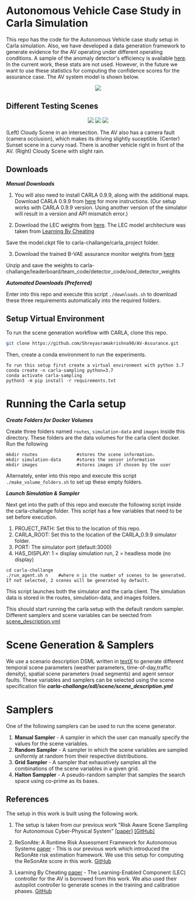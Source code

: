 # Autonomous Vehicle Case Study in Carla Simulation

This repo has the code for the Autonomous Vehicle case study setup in Carla simulation. Also, we have developed a data generation framework to generate evidence for the AV operating under different operating conditions. A sample of the anomaly detector's efficiency is available [here](https://github.com/Shreyasramakrishna90/AV-Carla-Setup/blob/main/sample-evidence/detector_efficiency.csv). In the current work, these stats are not used. However, in the future we want to use these statistics for computing the confidence scores for the assurance case. The AV system model is shown below.

<p align="center">
  <img src="https://github.com/Shreyasramakrishna90/AV-Assurance/blob/main/images/sys-model.png" />
</p>

## Different Testing Scenes 

<p align="center">
  <img src="https://github.com/Shreyasramakrishna90/AV-Assurance/blob/main/images/cloudy.gif" />
  <img src="https://github.com/Shreyasramakrishna90/AV-Assurance/blob/main/images/evening.gif" />
  <img src="https://github.com/Shreyasramakrishna90/AV-Assurance/blob/main/images/cloudy-rainy.gif" />
</p>

(Left) Cloudy Scene in an intersection. The AV also has a camera fault (camera occlusion), which makes its driving slightly suceptible. (Center) Sunset scene in a curvy road. There is another vehicle right in front of the AV. (Right) Cloudy Scene with slight rain.  

## Downloads

***Manual Downloads***

1. You will also need to install CARLA 0.9.9, along with the additional maps.
Download CARLA 0.9.9 from [here](https://github.com/carla-simulator/carla/releases/tag/0.9.9) for more instructions. (Our setup works with CARLA 0.9.9 version. Using another version of the simulator will result in a version and API mismatch error.)

2. Download the LEC weights from [here](https://vanderbilt365-my.sharepoint.com/:u:/g/personal/shreyas_ramakrishna_vanderbilt_edu/Eaq1ptU-YJJPrqmEYUK_dx8Bad2KqhVQZJkKwngWnuMWRA?e=U3dtyf). The LEC model architecture was taken from [Learning By Cheating](https://github.com/bradyz/2020_CARLA_challenge)

Save the model.ckpt file to carla-challange/carla_project folder. 

3. Download the trained B-VAE assurance monitor weights from [here](https://vanderbilt365-my.sharepoint.com/:u:/g/personal/shreyas_ramakrishna_vanderbilt_edu/EbB6W8s1XgFJg0Uv762w3v0BuAi7pOrYPZOnbmhHBlEKVQ?e=bOy4Rm)

Unzip and save the weights to carla-challange/leaderboard/team_code/detector_code/ood_detector_weights

***Automated Downloads (Preferred)***

Enter into this repo and execute this script ```./downloads.sh``` to download these three requirements automatically into the required folders.

## Setup Virtual Environment

To run the scene generation workflow with CARLA, clone this repo.

```bash
git clone https://github.com/Shreyasramakrishna90/AV-Assurance.git
```
Then, create a conda environment to run the experiments. 

```
To run this setup first create a virtual environment with python 3.7
conda create -n carla-sampling python=3.7
conda activate carla-sampling
python3 -m pip install -r requirements.txt
```

# Running the Carla setup 

***Create Folders for Docker Volumes***

Create three folders named ```routes```, ```simulation-data``` and ```images``` inside this directory. These folders are the data volumes for the carla client docker. Run the following

```
mkdir routes               #stores the scene information.
mkdir simulation-data      #stores the sensor information
mkdir images               #stores images if chosen by the user
```
Alternately, enter into this repo and execute this script ```./make_volume_folders.sh``` to set up these empty folders.

***Launch Simulation & Sampler***

Next get into the path of this repo and execute the following script inside the carla-challange folder. This script has a few variables that need to be set before execution. 

1. PROJECT_PATH: Set this to the location of this repo.
1. CARLA_ROOT: Set this to the location of the CARLA_0.9.9 simulator folder. 
2. PORT: The simulator port (default:3000)
3. HAS_DISPLAY: 1 = display simulation run, 2 = headless mode (no display)

```
cd carla-challange
./run_agent.sh n    #where n is the number of scenes to be generated. If not selected, 2 scenes will be generated by default.
```
This script launches both the simulator and the carla client. The simulation data is stored in the routes, simulation-data, and images folders.

This should start running the carla setup with the default random sampler. Different samplers and scene variables can be seected from [scene_description.yml](carla-challange/sdl/scene/scene_description.yml)

# Scene Generation & Samplers
We use a scenario description DSML written in [textX](https://textx.github.io/textX/stable/) to generate different temporal scene parameters (weather parameters, time-of-day,traffic density), spatial scene parameters (road segments) and agent sensor faults. These variables and samplers can be selected using the scene specification file ***carla-challange/sdl/scene/scene_description.yml***

# Samplers

One of the following samplers can be used to run the scene generator. 

1. **Manual Sampler** - A sampler in which the user can manually specify the values for the scene variables.
2. **Random Sampler** - A sampler in which the scene variables are sampled uniformly at random from their respective distributions.
3. **Grid Sampler** - A sampler that exhaustively samples all the combinations of the scene variables in a given grid.
4. **Halton Samppler** - A pseudo-random sampler that samples the search space using co-prime as its bases.

## References

The setup in this work is built using the following work.

1. The setup is taken from our previous work "Risk Aware Scene Sampling for Autonomous Cyber-Physical System" [[paper]](https://scholar.google.com/citations?view_op=view_citation&hl=en&user=M6Yu9GEAAAAJ&citation_for_view=M6Yu9GEAAAAJ:hqOjcs7Dif8C) [[GitHub]](https://github.com/Shreyasramakrishna90/Risk-Aware-Scene-Generation/blob/main/README.md)

2. ReSonAte: A Runtime Risk Assessment Framework for Autonomous Systems [paper](https://arxiv.org/abs/2102.09419) - This is our previous work which introduced the ReSonAte risk estimation framework. We use this setup for computing the ReSonAte score in this work. [GitHub](https://github.com/scope-lab-vu/Resonate)

3. Learning By Cheating [paper](https://arxiv.org/abs/1912.12294) - The Learning-Enabled Component (LEC) controller for the AV is borrowed from this work. We also used their autopilot controller to generate scenes in the training and calibration phases. [GitHub](https://github.com/bradyz/2020_CARLA_challenge) 


